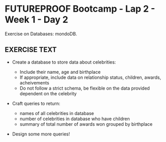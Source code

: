 # FUTUREPROOF Bootcamp - Lap 2 - Week 1 - Day 2

Exercise on Databases: mondoDB.

## EXERCISE TEXT

- Create a database to store data about celebrities:
  - Include their name, age and birthplace
  - If appropriate, include data on relationship status, children, awards, acheivements
  - Do not follow a strict schema, be flexible on the data provided dependent on the celebrity
- Craft queries to return:

  - names of all celebrities in database
  - number of celebrities in database who have children
  - summary of total number of awards won grouped by birthplace

- Design some more queries!
